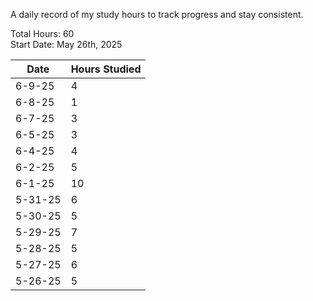 A daily record of my study hours to track progress and stay consistent.

Total Hours: 60  
Start Date: May 26th, 2025

| **Date** | **Hours Studied** |
| -------- | ----------------- |
| 6-9-25   | 4                 |
| 6-8-25   | 1                 |
| 6-7-25   | 3                 |
| 6-5-25   | 3                 |
| 6-4-25   | 4                 |
| 6-2-25   | 5                 |
| 6-1-25   | 10                |
| 5-31-25  | 6                 |
| 5-30-25  | 5                 |
| 5-29-25  | 7                 |
| 5-28-25  | 5                 |
| 5-27-25  | 6                 |
| 5-26-25  | 5                 |



